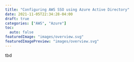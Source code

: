 ```yaml
---
title: "Configuring AWS SSO using Azure Active Directory"
date: 2021-11-05T22:34:28-04:00
draft: true
categories: ["AWS", "Azure"]
toc:
  auto: false
featuredImage: "images/overview.svg"
featuredImagePreview: "images/overview.svg"
---
```


tbd